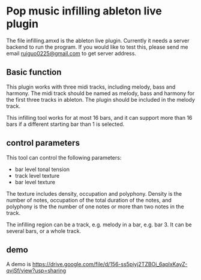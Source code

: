 # Pop music infilling ableton live plugin

The file infilling.amxd is the ableton live plugin. Currently it needs a server backend to run the program. If you would like to test this, please send me email ruiguo0225@gmail.com to get server address.

## Basic function

This plugin works with three midi tracks, including melody, bass and harmony. The midi track should be named as melody, bass and harmony for the first three tracks in ableton. The plugin should be included in the melody track.

This infilling tool works for at most 16 bars, and it can support more than 16 bars if a different starting bar than 1 is selected. 

## control parameters

This tool can control the following parameters:

- bar level tonal tension
- track level texture
- bar level texture

The texture includes density, occupation and polyphony. Density is the number of notes, occupation of the total duration of the notes, and polyphony is the the number of one notes or more than two notes in the track. 

The infilling region can be a track, e.g. melody in a bar, e.g. bar 3. It can be several bars, or a whole track.

## demo

A demo is 
https://drive.google.com/file/d/156-ss5piyj2TZBOi_6aplxKayZ-qvjSf/view?usp=sharing
